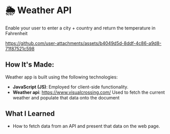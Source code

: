 # 🌦 Weather API
Enable your user to enter a city + country and return the temperature in Fahrenheit

https://github.com/user-attachments/assets/b4049d5d-8ddf-4c86-a9d8-71f87521c598

## How It's Made:
Weather app is built using the following technologies:

- **JavaScript (JS)**: Employed for client-side functionality.
- **Weather api**: https://www.visualcrossing.com/
Used to fetch the current weather and populate that data onto the document

## What I Learned
- How to fetch data from an API and present that data on the web page.
